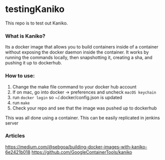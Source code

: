 # testingKaniko
This repo is to test out Kaniko. 

### What is Kaniko?
Its a docker image that allows you to build containers inside of a container without exposing the docker daemon inside the container. It works by running the commands locally, then snapshotting it, creating a sha, and pushing it up to dockerhub.

### How to use:
1. Change the make file command to your docker hub account
2. If on mac, go into docker -> preferences and uncheck `macOS keychain`
3. run `docker login` so ~/.docker/config.json is updated
4. run `make`
5. Check your repo and see that the image was pushed up to dockerhub

This was all done using a container. This can be easily replicated in jenkins server


### Articles
https://medium.com/@sebgoa/building-docker-images-with-kaniko-6e2421b018
https://github.com/GoogleContainerTools/kaniko
